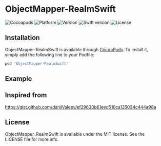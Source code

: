 # ObjectMapper-RealmSwift

![Cocoapods](https://img.shields.io/badge/pod-available-brightgreen.svg?style=flat)
![Platform](https://img.shields.io/badge/platform-ios-blue.svg?style=flat)
![Version](https://img.shields.io/badge/version-0.1.0-blue.svg?style=flat)
![Swift version](https://img.shields.io/badge/Swift-3.0-orange.svg?style=flat)
![License](https://img.shields.io/badge/license-MIT-lightgrey.svg?style=flat)
 
## Installation

ObjectMapper-RealmSwift is available through [CocoaPods](http://cocoapods.org). To install
it, simply add the following line to your Podfile:

```ruby
pod 'ObjectMapper-RealmSwift'
```

## Example



## Inspired from

https://gist.github.com/danilValeev/ef29630b61eed510ca135034c444a98a

## License

ObjectMapper_RealmSwift is available under the MIT license. See the LICENSE file for more info.
